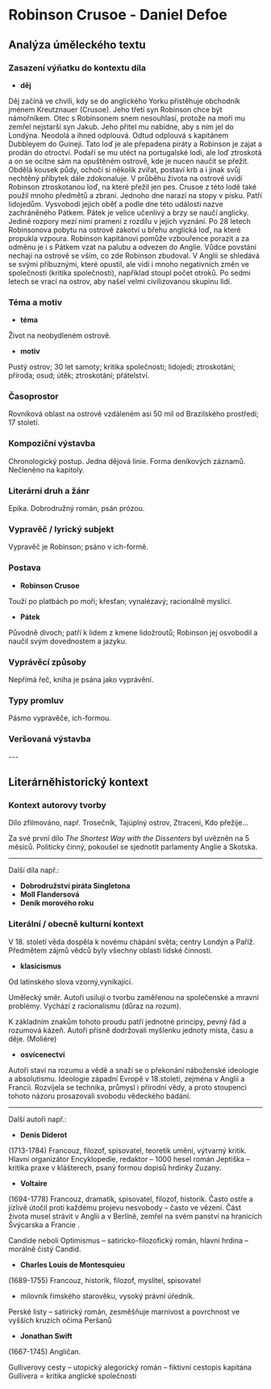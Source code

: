 # Robinson Crusoe - Daniel Defoe

## Analýza úměleckého textu

### Zasazení výňatku do kontextu díla

- **děj**

Děj začíná ve chvíli, kdy se do anglického Yorku přistěhuje obchodník jménem Kreutznauer (Crusoe). Jeho třetí syn Robinson chce být námořníkem. Otec s Robinsonem snem nesouhlasí, protože na moři mu zemřel nejstarší syn Jakub. Jeho přítel mu nabídne, aby s ním jel do Londýna. Neodolá a ihned odplouvá. Odtud odplouvá s kapitánem Dubbleyem do Guineji. Tato loď je ale přepadena piráty a Robinson je zajat a prodán do otroctví. Podaří se mu utéct na portugalské lodi, ale loď ztroskotá a on se ocitne sám na opuštěném ostrově, kde je nucen naučit se přežít. Obdělá kousek půdy, ochočí si několik zvířat, postaví krb a i jinak svůj nechtěný příbytek dále zdokonaluje. V průběhu života na ostrově uvidí Robinson ztroskotanou loď, na které přežil jen pes. Crusoe z této lodě také použil mnoho předmětů a zbraní. Jednoho dne narazí na stopy v písku. Patří lidojedům. Vysvobodí jejich oběť a podle dne této události nazve zachráněného Pátkem. Pátek je velice učenlivý a brzy se naučí anglicky. Jediné rozpory mezi nimi pramení z rozdílu v jejich vyznání. Po 28 letech Robinsonova pobytu na ostrově zakotví u břehu anglická loď, na které propukla vzpoura. Robinson kapitánovi pomůže vzbouřence porazit a za odměnu je i s Pátkem vzat na palubu a odvezen do Anglie. Vůdce povstání nechají na ostrově se vším, co zde Robinson zbudoval. V Anglii se shledává se svými příbuznými, které opustil, ale vidí i mnoho negativních změn ve společnosti (kritika společnosti), například stoupl počet otroků. Po sedmi letech se vrací na ostrov, aby našel velmi civilizovanou skupinu lidí.

### Téma a motiv

- **téma**

Život na neobydleném ostrově.

- **motiv**

Pustý ostrov; 30 let samoty; kritika společnosti; lidojedi; ztroskotání; příroda; osud; útěk; ztroskotání; přátelství.

### Časoprostor

Rovníková oblast na ostrově vzdáleném asi 50 mil od Brazilského prostředí; 17 století.

### Kompoziční výstavba

Chronologický postup. Jedna dějová linie. Forma deníkových záznamů. Nečleněno na kapitoly.

### Literární druh a žánr

Epika. Dobrodružný román, psán prózou.

### Vypravěč / lyrický subjekt

Vypravěč je Robinson; psáno v ich-formě.

### Postava

- **Robinson Crusoe**

Touží po platbách po moři; křesťan; vynalézavý; racionálně myslící.

- **Pátek**

Původně divoch; patří k lidem z kmene lidožroutů; Robinson jej osvobodil a naučil svým dovednostem a jazyku.

### Vyprávěcí způsoby

Nepřímá řeč, kniha je psána jako vyprávění.

### Typy promluv

Pásmo vypravěče, ich-formou.

### Veršovaná výstavba

\-\-\-

## Literárněhistorický kontext

### Kontext autorovy tvorby

Dílo zfilmováno, např. Trosečník, Tajúplný ostrov, Ztraceni, Kdo přežije...

Za své první dílo *The Shortest Way with the Dissenters* byl uvězněn na 5 měsíců. Politicky činný, pokoušel se sjednotit parlamenty Anglie a Skotska.

---

Další díla např.:

- **Dobrodružství piráta Singletona**
- **Moll Flandersová**
- **Deník morového roku**

### Literální / obecně kulturní kontext

V 18. století věda dospěla k novému chápání světa; centry Londýn a Paříž. Předmětem zájmů vědců byly všechny oblasti lidské činnosti.

- **klasicismus**

Od latinského slova vzorný,vynikající.

Umělecký směr. Autoři usilují o tvorbu zaměřenou na společenské a mravní problémy. Vychází z racionalismu (důraz na rozum).

K základním znakům tohoto proudu patří jednotné principy, pevný řád a rozumová kázeň. Autoři přísně dodržovali myšlenku jednoty místa, času a děje. (Moliére)

- **osvícenectví**

Autoři staví na rozumu a vědě a snaží se o překonání náboženské ideologie a absolutismu. Ideologie západní Evropě v 18.století, zejména v Anglii a Francii. Rozvíjela se technika, průmysl i přírodní vědy, a proto stoupenci tohoto názoru prosazovali svobodu vědeckého bádání. 

---

Další autoři např.:

- **Denis Diderot**

(1713-1784) Francouz, filozof, spisovatel, teoretik umění, výtvarný kritik. Hlavní organizátor Encyklopedie, redaktor – 1000 hesel
román Jeptiška – kritika praxe v klášterech, psaný formou dopisů hrdinky Zuzany.

- **Voltaire**

(1694-1778) Francouz, dramatik, spisovatel, filozof, historik. Často ostře a jízlivě útočil proti každému projevu nesvobody – často ve vězení. Část života musel strávit v Anglii a v Berlíně, zemřel na svém panství na hranicích Švýcarska a Francie . 

Candide neboli Optimismus – satiricko-filozofický román, hlavní hrdina – morálně čistý Candid.

- **Charles Louis de Montesquieu**

(1689-1755) Francouz, historik, filozof, myslitel, spisovatel
- milovník římského starověku, vysoký právní úředník. 

Perské listy – satirický román, zesměšňuje marnivost a povrchnost ve vyšších kruzích očima Peršanů

- **Jonathan Swift**

(1667-1745) Angličan.

Gulliverovy cesty – utopický alegorický román – fiktivní cestopis kapitána Gullivera = kritika anglické společnosti
